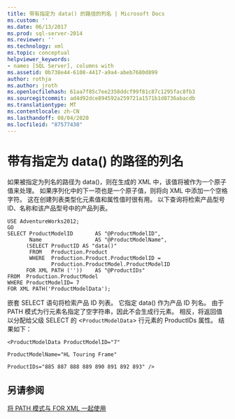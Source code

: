 ```yaml
---
title: 带有指定为 data() 的路径的列名 | Microsoft Docs
ms.custom: ''
ms.date: 06/13/2017
ms.prod: sql-server-2014
ms.reviewer: ''
ms.technology: xml
ms.topic: conceptual
helpviewer_keywords:
- names [SQL Server], columns with
ms.assetid: 0b738e44-6108-4417-a9a4-abeb7680d899
author: rothja
ms.author: jroth
ms.openlocfilehash: 61aa7f85c7ee2358ddcf99f81c87c1295fac8fb3
ms.sourcegitcommit: ad4d92dce894592a259721a1571b1d8736abacdb
ms.translationtype: MT
ms.contentlocale: zh-CN
ms.lasthandoff: 08/04/2020
ms.locfileid: "87577430"
---
```

# <a name="column-names-with-the-path-specified-as-data"></a>带有指定为 data() 的路径的列名
  如果被指定为列名的路径为 data()，则在生成的 XML 中，该值将被作为一个原子值来处理。 如果序列化中的下一项也是一个原子值，则将向 XML 中添加一个空格字符。 这在创建列表类型化元素值和属性值时很有用。 以下查询将检索产品型号 ID、名称和该产品型号中的产品列表。  
  
```  
USE AdventureWorks2012;  
GO  
SELECT ProductModelID       AS "@ProductModelID",  
       Name                 AS "@ProductModelName",  
      (SELECT ProductID AS "data()"  
       FROM   Production.Product  
       WHERE  Production.Product.ProductModelID =   
              Production.ProductModel.ProductModelID  
      FOR XML PATH (''))    AS "@ProductIDs"  
FROM  Production.ProductModel  
WHERE ProductModelID= 7   
FOR XML PATH('ProductModelData');  
```  
  
 嵌套 SELECT 语句将检索产品 ID 列表。 它指定 data() 作为产品 ID 列名。 由于 PATH 模式为行元素名指定了空字符串，因此不会生成行元素。 相反，将返回值以分配给父级 SELECT 的 <`ProductModelData`> 行元素的 ProductIDs 属性。 结果如下：  
  
 `<ProductModelData ProductModelID="7"`  
  
 `ProductModelName="HL Touring Frame"`  
  
 `ProductIDs="885 887 888 889 890 891 892 893" />`  
  
## <a name="see-also"></a>另请参阅  
 [将 PATH 模式与 FOR XML 一起使用](use-path-mode-with-for-xml.md)  
  
  
